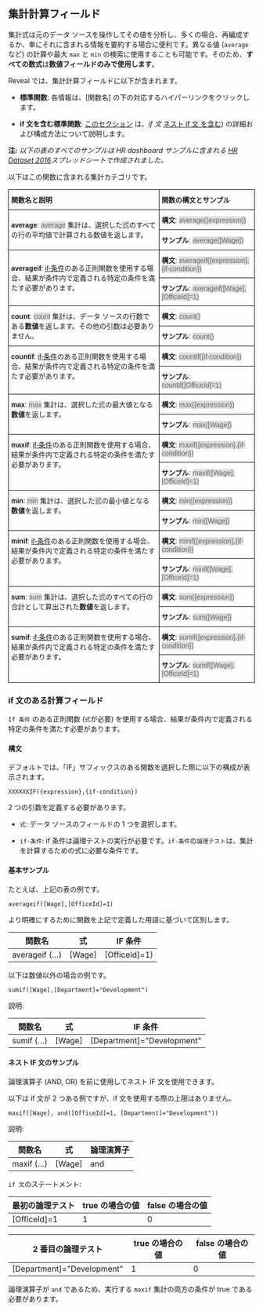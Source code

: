 ## 集計計算フィールド


集計式は元のデータ ソースを操作してその値を分析し、多くの場合、再編成するか、単にそれに含まれる情報を要約する場合に便利です。異なる値 (`average` など) の計算や最大  `max` と `min` の検索に使用することも可能です。そのため、**すべての数式**は**数値フィールドのみで使用します**。

Reveal では、集計計算フィールドに以下が含まれます。

  - **標準関数**: 各情報は、[関数名] の下の対応するハイパーリンクをクリックします。

  - **if 文を含む標準関数**: [このセクション](#aggregation-if-condition) は、*if 文* [ネスト if 文 を含む](#nested-if-conditions)) の詳細および構成方法について説明します。

**注:** *以下の表のすべてのサンプルは HR dashboard サンプルに含まれる [HR Dataset 2016](http://download.infragistics.com/reportplus/help/samples/HR%20Dataset_2016.xlsx)スプレッドシートで作成されました。*

以下はこの関数に含まれる集計カテゴリです。

<style type="text/css">
.tg  {border-collapse:collapse;border-spacing:0;}
.tg td{font-family:Arial, sans-serif;font-size:14px;padding:10px 5px;border-style:solid;border-width:1px;overflow:hidden;word-break:normal;border-color:black;}
.tg th{font-family:Arial, sans-serif;font-size:14px;font-weight:normal;padding:10px 5px;border-style:solid;border-width:1px;overflow:hidden;word-break:normal;border-color:black;}
.tg .tg-cly1{text-align:left;vertical-align:middle}
.tg .tg-0lax{text-align:left;vertical-align:top}
.gray-snippet-cstm{color: #666;background-color: #ddd;}
</style>
<table class="tg" style="undefined;table-layout: fixed">
  <tr>
    <th class="tg-cly1"><span style="font-weight:bold">関数名と説明</span></th>
    <th class="tg-cly1"><span style="font-weight:bold">関数の構文とサンプル</span></th>
  </tr>
  <tr>
    <td class="tg-cly1" rowspan="2"><a name='average'></a><span style="font-weight:bold">average</span>: <span class="gray-snippet-cstm">average</span> 集計は、選択した<span class="gray-snippet-cstm">式</span>のすべての行の平均値で計算される数値を返します。</td>
    <td class="tg-cly1"><span style="font-weight:bold">構文</span>: <span class="gray-snippet-cstm">average({expression})</span></td>
  </tr>
  <tr>
    <td class="tg-cly1"><span style="font-weight:bold">サンプル</span>: <span class="gray-snippet-cstm">average([Wage])</span></td>
  </tr>
  <tr>
    <td class="tg-cly1" rowspan="2"><span style="font-weight:bold">averageif</span>: <a href="#aggregation-if-condition">if-条件</a>のある正則関数を使用する場合、結果が条件内で定義される特定の条件を満たす必要があります。</td>
    <td class="tg-cly1"><span style="font-weight:bold">構文</span>: <span class="gray-snippet-cstm">averageif({expression},{if-condition})</span></td>
  </tr>
  <tr>
    <td class="tg-cly1"><span style="font-weight:bold">サンプル</span>: <span class="gray-snippet-cstm">averageif([Wage],[OfficeId]=1)</span></td>
  </tr>
  <tr>
    <td class="tg-cly1" rowspan="2"><span style="font-weight:bold">count</span>: <span class="gray-snippet-cstm">count</span> 集計は、データ ソースの行数である<span style="font-weight:bold">数値</span>を返します。その他の引数は必要ありません。</td>
    <td class="tg-cly1"><span style="font-weight:bold">構文</span>: <span class="gray-snippet-cstm">count()</span></td>
  </tr>
  <tr>
    <td class="tg-0lax"><span style="font-weight:bold">サンプル</span>: <span class="gray-snippet-cstm">count()</span></td>
  </tr>
  <tr>
    <td class="tg-0lax" rowspan="2"><span style="font-weight:bold">countif</span>: <a href="#aggregation-if-condition">if-条件</a>のある正則関数を使用する場合、結果が条件内で定義される特定の条件を満たす必要があります。</td>
    <td class="tg-0lax"><span style="font-weight:bold">構文</span>: <span class="gray-snippet-cstm"> <span class="gray-snippet-cstm">countif({if-condition})</span></td>
  </tr>
  <tr>
    <td class="tg-0lax"><span style="font-weight:bold">サンプル</span>: <span class="gray-snippet-cstm">countif([OfficeId]=1)</span></td>
  </tr>
  <tr>
    <td class="tg-0lax" rowspan="2"><span style="font-weight:bold">max</span>: <span class="gray-snippet-cstm">max</span> 集計は、選択した<span class="gray-snippet-cstm">式</span>の最大値となる<span style="font-weight:bold">数値</span>を返します。</td>
    <td class="tg-0lax"><span style="font-weight:bold">構文</span>: <span class="gray-snippet-cstm"> max({expression})</span></td>
  </tr>
  <tr>
    <td class="tg-0lax"><span style="font-weight:bold">サンプル</span>: <span class="gray-snippet-cstm"> max([Wage])</span></td>
  </tr>
  <tr>
    <td class="tg-0lax" rowspan="2"><span style="font-weight:bold">maxif</span>: <a href="#aggregation-if-condition">if-条件</a>のある正則関数を使用する場合、結果が条件内で定義される特定の条件を満たす必要があります。</td>
    <td class="tg-0lax"><span style="font-weight:bold">構文</span>: <span class="gray-snippet-cstm">maxif({expression},{if-condition})</span></td>
  </tr>
  <tr>
    <td class="tg-0lax"><span style="font-weight:bold">サンプル</span>: <span class="gray-snippet-cstm">maxif([Wage],[OfficeId]=1)</span></td>
  </tr>
  <tr>
    <td class="tg-0lax" rowspan="2"><span style="font-weight:bold">min</span>: <span class="gray-snippet-cstm">min</span> 集計は、選択した<span class="gray-snippet-cstm">式</span>の最小値となる<span style="font-weight:bold">数値</span>を返します。</td>
    <td class="tg-0lax"><span style="font-weight:bold">構文</span>: <span class="gray-snippet-cstm"> min({expression})</span></td>
  </tr>
  <tr>
    <td class="tg-0lax"><span style="font-weight:bold">サンプル</span>: <span class="gray-snippet-cstm"> min([Wage])</span></td>
  </tr>
  <tr>
    <td class="tg-0lax" rowspan="2"><span style="font-weight:bold">minif</span>: <a href="#aggregation-if-condition">if-条件</a>のある正則関数を使用する場合、結果が条件内で定義される特定の条件を満たす必要があります。</td>
    <td class="tg-0lax"><span style="font-weight:bold">構文</span>: <span class="gray-snippet-cstm"> minif({expression},{if-condition})</span></td>
  </tr>
  <tr>
    <td class="tg-0lax"><span style="font-weight:bold">サンプル</span>: <span class="gray-snippet-cstm"> minif([Wage],[OfficeId]=1)</span></td>
  </tr>
  <tr>
    <td class="tg-0lax" rowspan="2"><span style="font-weight:bold">sum</span>: <span class="gray-snippet-cstm">sum</span> 集計は、選択した<span class="gray-snippet-cstm">式</span>のすべての行の合計として算出された<span style="font-weight:bold">数値</span>を返します。</td>
    <td class="tg-0lax"><span style="font-weight:bold">構文</span>: <span class="gray-snippet-cstm"> sum({expression})</span></td>
  </tr>
  <tr>
    <td class="tg-0lax"><span style="font-weight:bold">サンプル</span>: <span class="gray-snippet-cstm"> sum([Wage])</span></td>
  </tr>
  <tr>
    <td class="tg-0lax" rowspan="2"><span style="font-weight:bold">sumif</span>: <a href="#aggregation-if-condition">if-条件</a>のある正則関数を使用する場合、結果が条件内で定義される特定の条件を満たす必要があります。</td>
    <td class="tg-0lax"><span style="font-weight:bold">構文</span>: <span class="gray-snippet-cstm"> sumif({expression},{if-condition})</span></td>
  </tr>
  <tr>
    <td class="tg-0lax"><span style="font-weight:bold">サンプル</span>: <span class="gray-snippet-cstm"> sumif([Wage],[OfficeId]=1)</span></td>
  </tr>
</table>


<a name='aggregation-if-condition'></a>
### if 文のある計算フィールド

`If 条件` のある正則関数 (`式`が必要) を使用する場合、結果が条件内で定義される特定の条件を満たす必要があります。

#### 構文

デフォルトでは、「IF」サフィックスのある関数を選択した際に以下の構成が表示されます。

`XXXXXXIF({expression},{if-condition})`

2 つの引数を定義する必要があります。

  - `式`: データ ソースのフィールドの 1 つを選択します。

  - `if-条件`: if 条件は論理テストの実行が必要です。`if-条件`の`論理テスト`は、集計を計算するための式に必要な条件です。

#### 基本サンプル

たとえば、上記の表の例です。

`averageif([Wage],[OfficeId]=1)`

より明確にするために関数を上記で定義した用語に基づいて区別します。

| 関数名  | 式 | IF 条件  |
| -------------- | ---------- | ------------- |
| averageif (…​)  | [Wage]     | [OfficeId]=1) |

以下は数値以外の場合の例です。

`sumif([Wage],[Department]="Development")`

説明:

| 関数名 | 式 | IF 条件               |
| ------------- | ---------- | -------------------------- |
| sumif (…​)    | [Wage]      | [Department]="Development" |

<a name='nested-if-conditions'></a>
#### ネスト IF 文のサンプル

論理演算子 (AND, OR) を前に使用してネスト IF 文を使用できます。

以下は if 文が 2 つある例ですが、if 文を使用する際の上限はありません。

`maxif([Wage], and([OfficeId]=1, [Department]="Development"))`

説明:

| 関数名 | 式 | 論理演算子 |
| ------------- | ---------- | ---------------- |
| maxif (…​)     | [Wage]     | and              |

`if 文`のステートメント:

| 最初の論理テスト | true の場合の値 | false の場合の値 |
| ------------------ | ------------- | -------------- |
| [OfficeId]=1       | 1             | 0              |

| 2 番目の論理テスト        | true の場合の値 | false の場合の値 |
| -------------------------- | ------------- | -------------- |
| [Department]="Development" | 1             | 0              |

論理演算子が `and` であるため、実行する `maxif` 集計の両方の条件が true である必要があります。
